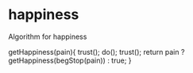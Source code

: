 # happiness
Algorithm for happiness

getHappiness(pain){
    trust();
    do();
    trust();
    return pain ? getHappiness(begStop(pain)) : true;
}
    
